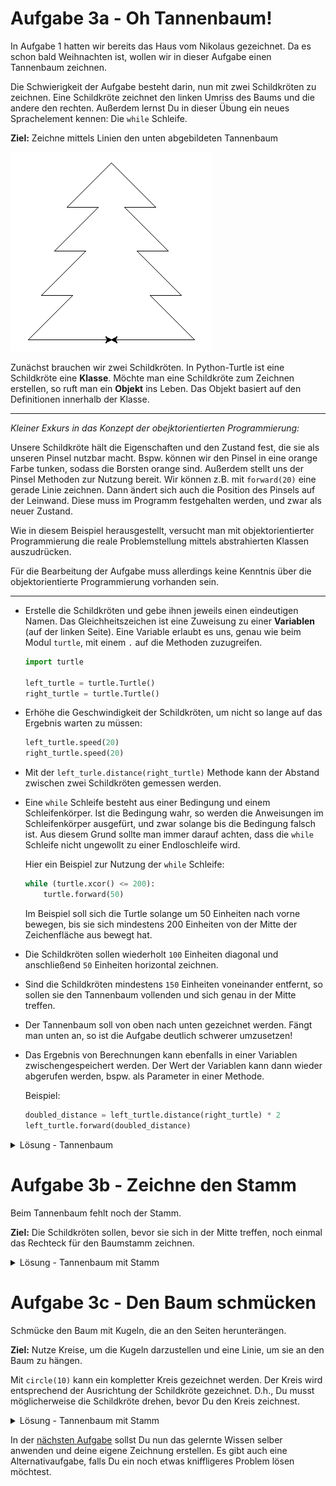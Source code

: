 # Aufgabe 3a - Oh Tannenbaum!

In Aufgabe 1 hatten wir bereits das Haus vom Nikolaus gezeichnet.
Da es schon bald Weihnachten ist, wollen wir in dieser Aufgabe einen Tannenbaum zeichnen.

Die Schwierigkeit der Aufgabe besteht darin, nun mit zwei Schildkröten zu zeichnen.
Eine Schildkröte zeichnet den linken Umriss des Baums und die andere den rechten.
Außerdem lernst Du in dieser Übung ein neues Sprachelement kennen: Die `while` Schleife.

**Ziel:** Zeichne mittels Linien den unten abgebildeten Tannenbaum

![Tannenbaum](../Media/tannenbaum.png)

Zunächst brauchen wir zwei Schildkröten.
In Python-Turtle ist eine Schildkröte eine **Klasse**.
Möchte man eine Schildkröte zum Zeichnen erstellen, so ruft man ein **Objekt** ins Leben.
Das Objekt basiert auf den Definitionen innerhalb der Klasse.

***
*Kleiner Exkurs in das Konzept der obejktorientierten Programmierung:*

Unsere Schildkröte hält die Eigenschaften und den Zustand fest, die sie als unseren Pinsel nutzbar macht.
Bspw. können wir den Pinsel in eine orange Farbe tunken, sodass die Borsten orange sind.
Außerdem stellt uns der Pinsel Methoden zur Nutzung bereit.
Wir können z.B. mit `forward(20)` eine gerade Linie zeichnen.
Dann ändert sich auch die Position des Pinsels auf der Leinwand.
Diese muss im Programm festgehalten werden, und zwar als neuer Zustand.

Wie in diesem Beispiel herausgestellt, versucht man mit objektorientierter Programmierung
die reale Problemstellung mittels abstrahierten Klassen auszudrücken.

Für die Bearbeitung der Aufgabe muss allerdings keine Kenntnis über die objektorientierte Programmierung vorhanden sein.
***

- Erstelle die Schildkröten und gebe ihnen jeweils einen eindeutigen Namen.
    Das Gleichheitszeichen ist eine Zuweisung zu einer **Variablen** (auf der linken Seite).
    Eine Variable erlaubt es uns, genau wie beim Modul `turtle`, mit einem `.` auf die Methoden zuzugreifen.

    ```python
    import turtle
    
    left_turtle = turtle.Turtle()
    right_turtle = turtle.Turtle()
    ```

- Erhöhe die Geschwindigkeit der Schildkröten, um nicht so lange auf das Ergebnis warten zu müssen:
    
    ```python
    left_turtle.speed(20)
    right_turtle.speed(20)
    ```

- Mit der `left_turle.distance(right_turtle)` Methode kann der Abstand zwischen zwei Schildkröten gemessen werden.
- Eine `while` Schleife besteht aus einer Bedingung und einem Schleifenkörper.
    Ist die Bedingung wahr, so werden die Anweisungen im Schleifenkörper ausgefürt,
    und zwar solange bis die Bedingung falsch ist.
    Aus diesem Grund sollte man immer darauf achten, dass die `while` Schleife nicht ungewollt zu einer Endloschleife wird.
    
    Hier ein Beispiel zur Nutzung der `while` Schleife:
    
    ```python
    while (turtle.xcor() <= 200):
        turtle.forward(50)
    ```

    Im Beispiel soll sich die Turtle solange um 50 Einheiten nach vorne bewegen,
    bis sie sich mindestens 200 Einheiten von der Mitte der Zeichenfläche aus bewegt hat.
- Die Schildkröten sollen wiederholt `100` Einheiten diagonal und anschließend `50` Einheiten horizontal zeichnen.
- Sind die Schildkröten mindestens `150` Einheiten voneinander entfernt, so sollen sie den Tannenbaum vollenden
    und sich genau in der Mitte treffen.
- Der Tannenbaum soll von oben nach unten gezeichnet werden.
    Fängt man unten an, so ist die Aufgabe deutlich schwerer umzusetzen!
- Das Ergebnis von Berechnungen kann ebenfalls in einer Variablen zwischengespeichert werden.
    Der Wert der Variablen kann dann wieder abgerufen werden, bspw. als Parameter in einer Methode.
    
    Beispiel:
    ```python
    doubled_distance = left_turtle.distance(right_turtle) * 2
    left_turtle.forward(doubled_distance)
    ```
    
<details>
<summary>Lösung - Tannenbaum</summary>

```python
import turtle

left_turtle = turtle.Turtle()
right_turtle = turtle.Turtle()

right_turtle.speed(10)
left_turtle.speed(10)

left_turtle.left(180)
right_turtle.right(0)
left_turtle.left(45)
right_turtle.right(45)

while left_turtle.distance(right_turtle) < 150:
    left_turtle.forward(100)
    left_turtle.left(135)
    left_turtle.forward(50)
    left_turtle.right(135)
    right_turtle.forward(100)
    right_turtle.right(135)
    right_turtle.forward(50)
    right_turtle.left(135)
    
half_distance = left_turtle.distance(right_turtle) / 2
left_turtle.left(135)
left_turtle.forward(half_distance)
right_turtle.right(135)
right_turtle.forward(half_distance)
```

</details>

# Aufgabe 3b - Zeichne den Stamm

Beim Tannenbaum fehlt noch der Stamm.

**Ziel:** Die Schildkröten sollen, bevor sie sich in der Mitte treffen, noch einmal das Rechteck für den
Baumstamm zeichnen.

<details>
<summary>Lösung - Tannenbaum mit Stamm</summary>

```python
import turtle

left_turtle = turtle.Turtle()
right_turtle = turtle.Turtle()

right_turtle.speed(20)
left_turtle.speed(20)

left_turtle.left(180)
right_turtle.right(0)
left_turtle.left(45)
right_turtle.right(45)

while left_turtle.distance(right_turtle) < 150:
    left_turtle.forward(100)
    left_turtle.left(135)
    left_turtle.forward(50)
    left_turtle.right(135)
    right_turtle.forward(100)
    right_turtle.right(135)
    right_turtle.forward(50)
    right_turtle.left(135)
    
left_turtle.left(135)
right_turtle.right(135)
left_turtle.forward(60)
right_turtle.forward(60)

left_turtle.right(90)
right_turtle.left(90)
left_turtle.forward(50)
right_turtle.forward(50)

left_turtle.left(90)
right_turtle.right(90)
half_distance = left_turtle.distance(right_turtle) / 2
left_turtle.forward(half_distance)
right_turtle.forward(half_distance)
```
</details>

# Aufgabe 3c - Den Baum schmücken

Schmücke den Baum mit Kugeln, die an den Seiten herunterängen.

**Ziel:** Nutze Kreise, um die Kugeln darzustellen und eine Linie, um sie an den Baum zu hängen.

Mit `circle(10)` kann ein kompletter Kreis gezeichnet werden.
Der Kreis wird entsprechend der Ausrichtung der Schildkröte gezeichnet.
D.h., Du musst möglicherweise die Schildkröte drehen, bevor Du den Kreis zeichnest.

<details>
<summary>Lösung - Tannenbaum mit Stamm</summary>

```python
import turtle

left_turtle = turtle.Turtle()
right_turtle = turtle.Turtle()

right_turtle.speed(20)
left_turtle.speed(20)

left_turtle.left(180)
right_turtle.right(0)
left_turtle.left(45)
right_turtle.right(45)

while left_turtle.distance(right_turtle) < 150:
    left_turtle.forward(100)
    # Linke Kugel zeichnen
    left_turtle.left(45)
    left_turtle.forward(10)
    left_turtle.right(90)
    left_turtle.circle(10)
    left_turtle.right(90)
    left_turtle.forward(10)
    # Kugel gezeichnet
    left_turtle.right(90)
    left_turtle.forward(50)
    left_turtle.right(135)
    right_turtle.forward(100)
    # Rechte Kugel zeichnen
    right_turtle.right(45)
    right_turtle.forward(10)
    right_turtle.right(90)
    right_turtle.circle(10)
    right_turtle.right(90)
    right_turtle.forward(10)
    # Kugel gezeichnet
    right_turtle.left(90)
    right_turtle.forward(50)
    right_turtle.left(135)
    
left_turtle.left(135)
right_turtle.right(135)
left_turtle.forward(60)
right_turtle.forward(60)

left_turtle.right(90)
right_turtle.left(90)
left_turtle.forward(50)
right_turtle.forward(50)

left_turtle.left(90)
right_turtle.right(90)
half_distance = left_turtle.distance(right_turtle) / 2
left_turtle.forward(half_distance)
right_turtle.forward(half_distance)
```
</details>

In der [nächsten Aufgabe](A4_Kreatievuebung.md) sollst Du nun das gelernte Wissen selber anwenden und deine eigene Zeichnung erstellen.
Es gibt auch eine Alternativaufgabe, falls Du ein noch etwas kniffligeres Problem lösen möchtest.
